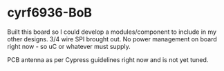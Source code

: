 cyrf6936-BoB
==================

Built this board so I could develop  a modules/component to include in my other designs.
3/4 wire SPI brought out.
No power management on board right now - so uC or whatever must supply.

PCB antenna as per Cypress guidelines right now and is  not yet tuned.


